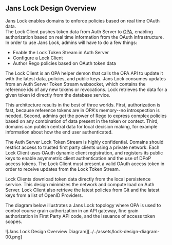 ## Jans Lock Design Overview

Jans Lock enables domains to enforce policies based on real time OAuth data.  
The Lock Client pushes token data from Auth Server to
[OPA](https://openpolicyagent.org), enabling authorization based on real time
information from the OAuth infrastructure. In order to use Jans Lock, admins
will have to do a few things:
  * Enable the Lock Token Stream in Auth Server
  * Configure a Lock Client
  * Author Rego policies based on OAuth token data

The Lock Client is an OPA helper demon that calls the OPA API to update it with
the latest data, policies, and public keys. Jans Lock consumes updates from an
Auth Server Token Stream websocket, which contains the reference ids of any new
tokens or revocations. Lock retrieves the data for a given token id directly
from the database service.

This architecture results in the best of three worlds. First, authorization
is fast, because reference tokens are in OPA's memory--no introspection is
needed. Second, admins get the power of Rego to express complex policies
based on any combination of data present in the token or context. Third,  
domains can publish central data for local decision making, for example
information about how the end user authenticated.

The Auth Server Lock Token Stream is highly confidential. Domains should
restrict access to trusted first party clients using a private network.
Each Lock Client uses OAuth dynamic client registration, and registers its
public keys to enable asymmetric client authentication and the use of DPoP
access tokens. The Lock Client must present a valid OAuth access token in
order to receive updates from the Lock Token Stream.

Lock Clients download token data directly from the local persistence service.
This design minimizes the network and compute load on Auth Server. Lock Client
also retrieve the latest policies from Git and the latest keys from a list of
OpenID Providers.

The diagram below illustrates a Jans Lock topology where OPA is used to
control course grain authorization in an API gateway, fine grain authorization
in First Party API code, and the issuance of access token scopes.

![Jans Lock Design Overview Diagram][../../assets/lock-design-diagram-00.png]
